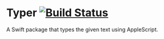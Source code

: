 # Typer [![Build Status](https://travis-ci.com/Samasaur1/Typer.svg?branch=master)](https://travis-ci.com/Samasaur1/Typer)

A Swift package that types the given text using AppleScript.
